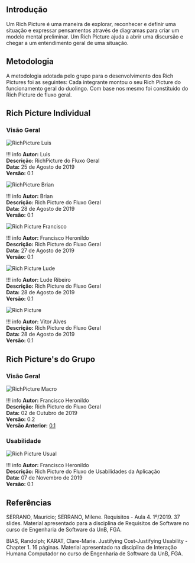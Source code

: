 ## Introdução

Um Rich Picture é uma maneira de explorar, reconhecer e definir uma situação e expressar pensamentos através de diagramas para criar um modelo mental preliminar. Um Rich Picture ajuda a abrir uma discursão e chegar a um entendimento geral de uma situação.

## Metodologia

A metodologia adotada pelo grupo para o desenvolvimento dos Rich Pictures foi as seguintes:
Cada integrante montou o seu Rich Picture do funcionamento geral do duolingo. Com base nos mesmo foi constituido do Rich Picture de fluxo geral.

## Rich Picture Individual

### Visão Geral

![RichPicture Luis](https://i.imgur.com/DtXdEgs.jpg)

!!! info
    **Autor:** Luis </br>
    **Descrição:** RichPicture do Fluxo Geral </br>
    **Data:** 25 de Agosto de 2019 </br>
    **Versão:** 0.1

![RichPicture Brian](https://i.imgur.com/RnY863l.png)

!!! info
    **Autor:** Brian </br>
    **Descrição:** Rich Picture do Fluxo Geral </br>
    **Data:** 28 de Agosto de 2019 </br>
    **Versão:** 0.1

![Rich Picture Francisco](https://i.imgur.com/6SYJQhU.png)

!!! info
    **Autor:** Francisco Heronildo </br>
    **Descrição:** Rich Picture do Fluxo Geral </br>
    **Data:** 27 de Agosto de 2019 </br>
    **Versão:** 0.1

![Rich Picture Lude](https://i.imgur.com/RZl4LFo.jpg)

!!! info
    **Autor:** Lude Ribeiro </br>
    **Descrição:** Rich Picture do Fluxo Geral </br>
    **Data:** 28 de Agosto de 2019 </br>
    **Versão:** 0.1

![Rich Picture](https://i.imgur.com/NReQNr1.jpg)

!!! info
    **Autor:** Vitor Alves </br>
    **Descrição:** Rich Picture do Fluxo Geral </br>
    **Data:** 28 de Agosto de 2019 </br>
    **Versão:** 0.1

## Rich Picture's do Grupo

### Visão Geral

![RichPicture Macro](https://i.imgur.com/ffvrMd1.jpg)

!!! info
    **Autor:** Francisco Heronildo </br>
    **Descrição:** Rich Picture do Fluxo Geral </br>
    **Data:** 02 de Outubro de 2019 </br>
    **Versão:** 0.2 </br>
    **Versão Anterior:** [0.1](https://drive.google.com/file/d/17jO9RyXAu2Wgs8JRWcc531ewBh6y25Mi/view?usp=sharing)

### Usabilidade

![Rich Picture Usual](https://i.imgur.com/BADK5pf.jpg)

!!! info
    **Autor:** Francisco Heronildo </br>
    **Descrição:** Rich Picture do Fluxo de Usabilidades da Aplicação </br>
    **Data:** 07 de Novembro de 2019 </br>
    **Versão:** 0.1


## Referências

SERRANO, Maurício; SERRANO, Milene. Requisitos - Aula 4. 1º/2019. 37 slides. Material apresentado para a disciplina de Requisitos de Software no curso de Engenharia de Software da UnB, FGA.

BIAS, Randolph; KARAT, Clare-Marie. Justifying Cost-Justifying Usability - Chapter 1. 16 páginas. Material apresentado na disciplina de Interação Humana Computador no curso de Engenharia de Software da UnB, FGA.
